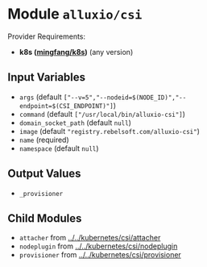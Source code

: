 
# Module `alluxio/csi`

Provider Requirements:
* **k8s ([mingfang/k8s](https://registry.terraform.io/providers/mingfang/k8s/latest))** (any version)

## Input Variables
* `args` (default `["--v=5","--nodeid=$(NODE_ID)","--endpoint=$(CSI_ENDPOINT)"]`)
* `command` (default `["/usr/local/bin/alluxio-csi"]`)
* `domain_socket_path` (default `null`)
* `image` (default `"registry.rebelsoft.com/alluxio-csi"`)
* `name` (required)
* `namespace` (default `null`)

## Output Values
* `_provisioner`

## Child Modules
* `attacher` from [../../kubernetes/csi/attacher](../../kubernetes/csi/attacher)
* `nodeplugin` from [../../kubernetes/csi/nodeplugin](../../kubernetes/csi/nodeplugin)
* `provisioner` from [../../kubernetes/csi/provisioner](../../kubernetes/csi/provisioner)

